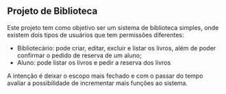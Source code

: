 ## Projeto de Biblioteca

Este projeto tem como objetivo ser um sistema de biblioteca simples, onde existem dois tipos de usuários que tem permissões diferentes:

- Bibliotecário: pode criar, editar, excluir e listar os livros, além de poder confirmar o pedido de reserva de um aluno;
- Aluno: pode listar os livros e pedir a reserva dos livros

A intenção é deixar o escopo mais fechado e com o passar do tempo avaliar a possibilidade de incrementar mais funções ao sistema.
